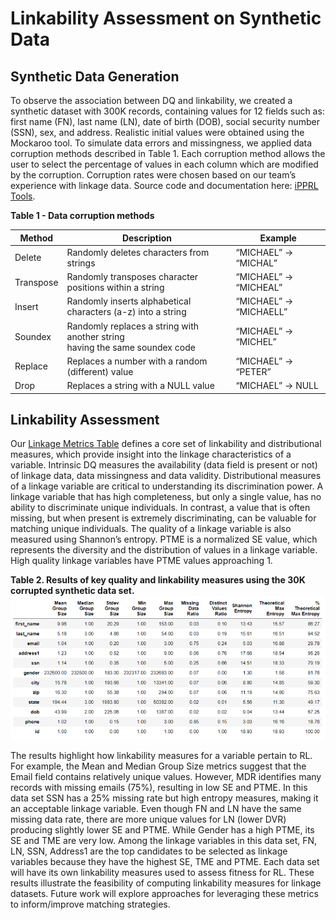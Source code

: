 # Linkability Assessment on Synthetic Data

## Synthetic Data Generation
To observe the association between DQ and linkability, we created a synthetic dataset with 300K records, containing values for 12 fields such as: first name (FN), last name (LN), date of birth (DOB), social security number (SSN), sex, and address. Realistic initial values were obtained using the Mockaroo tool. To simulate data errors and missingness, we applied data corruption methods described in Table 1. Each corruption method allows the user to select the percentage of values in each column which are modified by the corruption. Corruption rates were chosen based on our team’s experience with linkage data. Source code and documentation here: [iPPRL Tools](https://github.com/cu-recordlinkage/ipprl_tools).

**Table 1 - Data corruption methods**

| ﻿Method    | Description                                                                | Example                 |
|-----------|-----------------------------------------------------------------------------|-------------------------|
| Delete    | Randomly deletes characters from strings                                    | “MICHAEL” -> “MICHAL”   |
| Transpose | Randomly transposes character positions within a string                     | “MICHAEL” -> “MICHEAL”  |
| Insert    | Randomly inserts alphabetical characters (a-z) into a string                | “MICHAEL” -> “MICHAELL” |
| Soundex   | Randomly replaces a string with another string <br> having the same soundex code | “MICHAEL” ->  “MICHEL”  |
| Replace   | Replaces a number with a random (different) value                           | “MICHAEL” ->  “PETER”   |
| Drop      | Replaces a string with a NULL value                                         | “MICHAEL” ->  NULL      |

## Linkability Assessment 
Our [Linkage Metrics Table](https://github.com/cu-recordlinkage/iPPRL/blob/master/linkability/Metrics_Table.md) defines a core set of linkability and distributional measures, which provide insight into the linkage characteristics of a variable. Intrinsic DQ measures the availability (data field is present or not) of linkage data, data missingness and data validity. Distributional measures of a linkage variable are critical to understanding its discrimination power. A linkage variable that has high completeness, but only a single value, has no ability to discriminate unique individuals. In contrast, a value that is often missing, but when present is extremely discriminating, can be valuable for matching unique individuals. The quality of a linkage variable is also measured using Shannon’s entropy. PTME is a normalized SE value, which represents the diversity and the distribution of values in a linkage variable. High quality linkage variables have PTME values approaching 1. 

**Table 2. Results of key quality and linkability measures using the 30K corrupted synthetic data set.**
![alt text](https://github.com/cu-recordlinkage/iPPRL/blob/master/images/linkability_synthetic_results.png "Table 2")

The results highlight how linkability measures for a variable pertain to RL. For example, the Mean and Median Group Size metrics suggest that the Email field contains relatively unique values. However, MDR identifies many records with missing emails (75%), resulting in low SE and PTME. In this data set SSN has a 25% missing rate but high entropy measures, making it an acceptable linkage variable. Even though FN and LN have the same missing data rate, there are more unique values for LN (lower DVR) producing slightly lower SE and PTME. While Gender has a high PTME, its SE and TME are very low. Among the linkage variables in this data set, FN, LN, SSN, Address1 are the top candidates to be selected as linkage variables because they have the highest SE, TME and PTME. Each data set will have its own linkability measures used to assess fitness for RL. These results illustrate the feasibility of computing linkability measures for linkage datasets. Future work will explore approaches for leveraging these metrics to inform/improve matching strategies.
